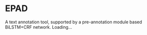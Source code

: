 # EPAD
A text annotation tool, supported by a pre-annotation module based BiLSTM+CRF network.
Loading...
